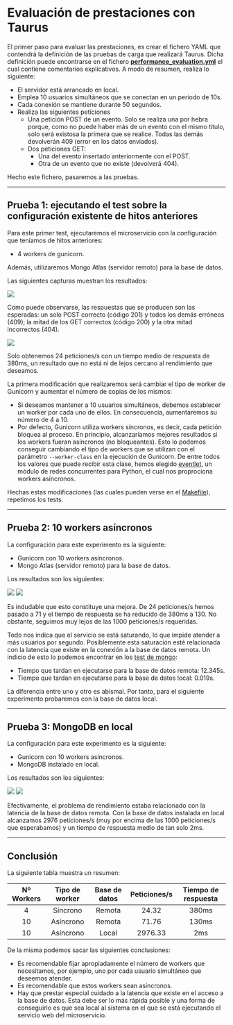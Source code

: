 # Evaluación de prestaciones con Taurus

El primer paso para evaluar las prestaciones, es crear el fichero YAML que contendrá la definición de las pruebas de carga que realizará Taurus. Dicha definición puede encontrarse en el fichero [**performance_evaluation.yml**](https://github.com/alvarillo89/UGR-CC-Project/blob/master/performance_evaluation.yml) el cual contiene comentarios explicativos. A modo de resumen, realiza lo siguiente:

- El servidor está arrancado en local.
- Emplea 10 usuarios simultáneos que se conectan en un periodo de 10s.
- Cada conexión se mantiene durante 50 segundos.
- Realiza las siguientes peticiones
    - Una petición POST de un evento. Solo se realiza una por hebra porque, como no puede haber más de un evento con el mismo título, solo será existosa la primera que se realice. Todas las demás devolverán 409 (error en los datos enviados).
    - Dos peticiones GET:
        - Una del evento insertado anteriormente con el POST.
        - Otra de un evento que no existe (devolverá 404).

Hecho este fichero, pasaremos a las pruebas.

---

## Prueba 1: ejecutando el test sobre la configuración existente de hitos anteriores

Para este primer test, ejecutaremos el microservicio con la configuración que teníamos de hitos anteriores:
    
- 4 workers de gunicorn.

Además, utilizaremos Mongo Atlas (servidor remoto) para la base de datos.

Las siguientes capturas muestran los resultados:

![](imgs/Hito4/initialsh.png)

Como puede observarse, las respuestas que se producen son las esperadas: un solo POST correcto (código 201) y todos los demás erróneos (409); la mitad de los GET correctos (código 200) y la otra mitad incorrectos (404). 

![](imgs/Hito4/initialweb.png)

Solo obtenemos 24 peticiones/s con un tiempo medio de respuesta de 380ms, un resultado que no está ni de lejos cercano al rendimiento que deseamos.

La primera modificación que realizaremos será cambiar el tipo de worker de Gunicorn y aumentar el número de copias de los mismos:

- Si deseamos mantener a 10 usuarios simultáneos, debemos establecer un worker por cada uno de ellos. En consecuencia, aumentaremos su número de 4 a 10.
- Por defecto, Gunicorn utiliza workers síncronos, es decir, cada petición bloquea al proceso. En principio, alcanzaríamos mejores resultados si los workers fueran asíncronos (no bloqueantes). Esto lo podemos conseguir cambiando el tipo de workers que se utilizan con el parámetro `--worker-class` en la ejecución de Gunicorn. De entre todos los valores que puede recibir esta clase, hemos elegido [eventlet](https://pypi.org/project/eventlet/), un módulo de redes concurrentes para Python, el cual nos proprociona workers asíncronos.

Hechas estas modificaciones (las cuales pueden verse en el [Makefile](https://github.com/alvarillo89/UGR-CC-Project/blob/master/Makefile)), repetimos los tests.

---

## Prueba 2: 10 workers asíncronos

La configuración para este experimento es la siguiente:

- Gunicorn con 10 workers asíncronos.
- Mongo Atlas (servidor remoto) para la base de datos.

Los resultados son los siguientes:

![](imgs/Hito4/10workerssh.png)
![](imgs/Hito4/10workersweb.png)

Es indudable que esto constituye una mejora. De 24 peticiones/s hemos pasado a 71 y el tiempo de respuesta se ha reducido de 380ms a 130. No obstante, seguimos muy lejos de las 1000 peticiones/s requeridas.

Todo nos indica que el servicio se está saturando, lo que impide atender a más usuarios por segundo. Posiblemente esta saturación esté relacionada con la latencia que existe en la conexión a la base de datos remota. Un indicio de esto lo podemos encontrar en los [test de mongo](https://github.com/alvarillo89/UGR-CC-Project/blob/master/tests/test_mongo_dm.py):

- Tiempo que tardan en ejecutarse para la base de datos remota: 12.345s.
- Tiempo que tardan en ejecutarse para la base de datos local: 0.019s.

La diferencia entre uno y otro es abismal. Por tanto, para el siguiente experimento probaremos con la base de datos local.

---

## Prueba 3: MongoDB en local

La configuración para este experimento es la siguiente:

- Gunicorn con 10 workers asíncronos.
- MongoDB instalado en local.

Los resultados son los siguientes:

![](imgs/Hito4/optimosh.png)
![](imgs/Hito4/optimoweb.png)

Efectivamente, el problema de rendimiento estaba relacionado con la latencia de la base de datos remota. Con la base de datos instalada en local alcanzamos 2976 peticiones/s (muy por encima de las 1000 peticiones/s que esperabamos) y un tiempo de respuesta medio de tan solo 2ms.

---

## Conclusión

La siguiente tabla muestra un resumen:

| Nº Workers | Tipo de worker | Base de datos | Peticiones/s | Tiempo de respuesta |
|:----------:|:--------------:|:-------------:|:------------:|:-------------------:|
|      4     |    Síncrono    |     Remota    |     24.32    |        380ms        |
|     10     |    Asíncrono   |     Remota    |     71.76    |        130ms        |
|     10     |    Asíncrono   |     Local     |    2976.33   |         2ms         |

De la misma podemos sacar las siguientes conclusiones:

- Es recomendable fijar apropiadamente el número de workers que necesitamos, por ejemplo, uno por cada usuario simultáneo que deseemos atender.
- Es recomendable que estos workers sean asíncronos.
- Hay que prestar especial cuidado a la latencia que existe en el acceso a la base de datos. Esta debe ser lo más rápida posible y una forma de conseguirlo es que sea local al sistema en el que se está ejecutando el servicio web del microservicio. 